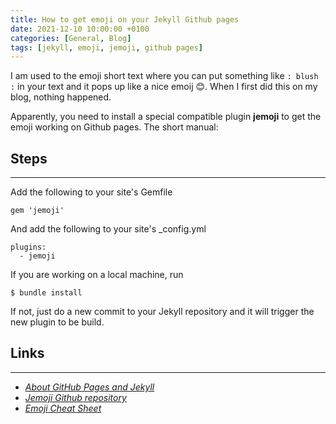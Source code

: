 ```yaml
---
title: How to get emoji on your Jekyll Github pages
date: 2021-12-10 10:00:00 +0100
categories: [General, Blog]
tags: [jekyll, emoji, jemoji, github pages]
---
```


I am used to the emoji short text where you can put something like `: blush :` in your text and it pops up like a nice emoij :blush:. When I first did this on my blog, nothing happened. 

Apparently, you need to install a special compatible plugin **jemoji** to get the emoji working on Github pages. The short manual:

## Steps

---

Add the following to your site's Gemfile
```
gem 'jemoji'
```
And add the following to your site's _config.yml
```
plugins:
  - jemoji
```
If you are working on a local machine, run
```
$ bundle install
```
If not, just do a new commit to your Jekyll repository and it will trigger the new plugin to be build. 

## Links

 ---
 - [*About GitHub Pages and Jekyll*](https://docs.github.com/en/pages/setting-up-a-github-pages-site-with-jekyll/about-github-pages-and-jekyll) 
 - [*Jemoji Github repository*](https://github.com/jekyll/jemoji)
 - [*Emoji Cheat Sheet*](http://www.iemoji.com/emoji-cheat-sheet/all)


